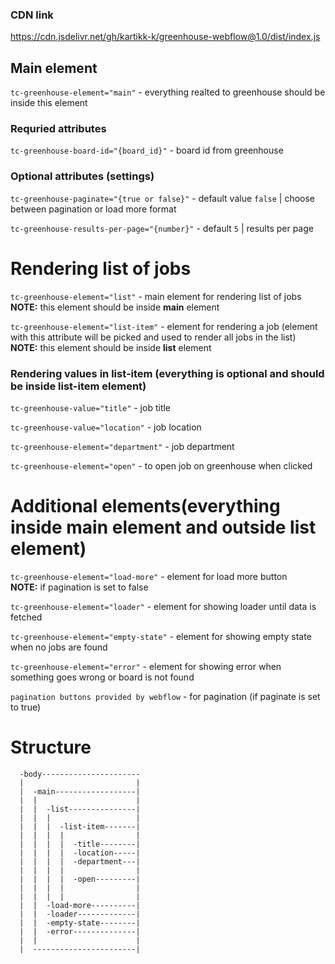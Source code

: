 ### CDN link
https://cdn.jsdelivr.net/gh/kartikk-k/greenhouse-webflow@1.0/dist/index.js


## Main element
`tc-greenhouse-element="main"` - everything realted to greenhouse should be inside this element

### Requried attributes
`tc-greenhouse-board-id="{board_id}"` - board id from greenhouse

### Optional attributes (settings)

`tc-greenhouse-paginate="{true or false}"` - default value `false` | choose between pagination or load more format

`tc-greenhouse-results-per-page="{number}"` - default `5` | results per page

# Rendering list of jobs
`tc-greenhouse-element="list"` - main element for rendering list of jobs <br>
**NOTE:** this element should be inside **main** element

`tc-greenhouse-element="list-item"` - element for rendering a job (element with this attribute will be picked and used to render all jobs in the list) <br>
**NOTE:** this element should be inside **list** element

### Rendering values in list-item (everything is optional and should be inside **list-item** element)

`tc-greenhouse-value="title"` - job title

`tc-greenhouse-value="location"` - job location

`tc-greenhouse-element="department"` - job department

`tc-greenhouse-element="open"` - to open job on greenhouse when clicked

# Additional elements(everything inside **main** element and outside **list** element)
`tc-greenhouse-element="load-more"` - element for load more button <br>
**NOTE:** if pagination is set to false

`tc-greenhouse-element="loader"` - element for showing loader until data is fetched

`tc-greenhouse-element="empty-state"` - element for showing empty state when no jobs are found

`tc-greenhouse-element="error"` - element for showing error when something goes wrong or board is not found

`pagination buttons provided by webflow` - for pagination (if paginate is set to true)

# Structure
```
  -body----------------------
  |                         |
  |  -main------------------|
  |  |                      |
  |  |  -list---------------|
  |  |  |                   |
  |  |  |  -list-item-------|
  |  |  |  |                |
  |  |  |  |  -title--------|
  |  |  |  |  -location-----|
  |  |  |  |  -department---|
  |  |  |  |                |
  |  |  |  |  -open---------|
  |  |  |  |                |
  |  |  |  |                |
  |  |  -load-more----------|
  |  |  -loader-------------|
  |  |  -empty-state--------|
  |  |  -error--------------|
  |  |                      |
  |  -----------------------|
```
